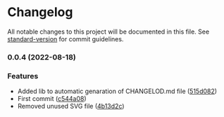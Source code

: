 # Changelog

All notable changes to this project will be documented in this file. See [standard-version](https://github.com/conventional-changelog/standard-version) for commit guidelines.

### 0.0.4 (2022-08-18)


### Features

* Added lib to automatic genaration of CHANGELOD.md file ([515d082](https://github.com/thiagosf-dev/dashboard-chakraui-reactjs-typescript-vite/commit/515d0822c070db49b509b977cb1cfdd9141dd4f6))
* First commit ([c544a08](https://github.com/thiagosf-dev/dashboard-chakraui-reactjs-typescript-vite/commit/c544a0844740fc1e012d8ee49cfd133f14fcb480))
* Removed unused SVG file ([4b13d2c](https://github.com/thiagosf-dev/dashboard-chakraui-reactjs-typescript-vite/commit/4b13d2c0f92cb7b8f5f4a38068ccfe1bd40dff86))
